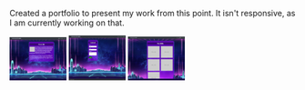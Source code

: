 Created a portfolio to present my work from this point. It isn't responsive, as I am currently working on that.

<img src= "images/about.png" width= "100">
<img src= "images/contact.png" width= "100">
<img src= "images/portfolio.png" width= "100">


